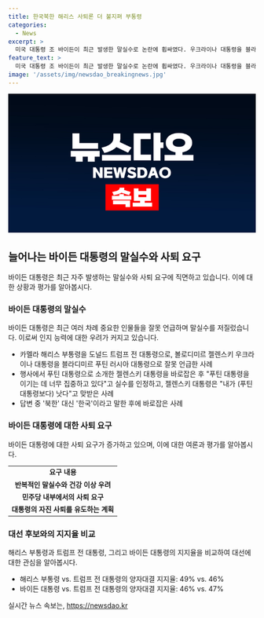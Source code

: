 ```yaml
---
title: 한국북한 해리스 사퇴론 더 불지펴 부통령
categories:
  - News
excerpt: >
  미국 대통령 조 바이든이 최근 발생한 말실수로 논란에 휩싸였다. 우크라이나 대통령을 블라디미르 푸틴으로 오해하는 등의 행동은 그의 인지 능력에 의문을 제기하고 있다. 미 대선 후보 사퇴를 요구하는 목소리도 커지고 있으며, 대선 캠프 내부에서도 사퇴를 놓고 논의가 이뤄지고 있다. 이에 트럼프 전 대통령은 바이든의 말실수를 조롱하며 화제를 모으고 있다. 전반적으로 바이든의 말실수는 건강 이상의 우려를 불식시키지 못하고 있다.
feature_text: >
  미국 대통령 조 바이든이 최근 발생한 말실수로 논란에 휩싸였다. 우크라이나 대통령을 블라디미르 푸틴으로 오해하는 등의 행동은 그의 인지 능력에 의문을 제기하고 있다. 미 대선 후보 사퇴를 요구하는 목소리도 커지고 있으며, 대선 캠프 내부에서도 사퇴를 놓고 논의가 이뤄지고 있다. 이에 트럼프 전 대통령은 바이든의 말실수를 조롱하며 화제를 모으고 있다. 전반적으로 바이든의 말실수는 건강 이상의 우려를 불식시키지 못하고 있다.
image: '/assets/img/newsdao_breakingnews.jpg'
---
```


<p><img src="/assets/img/newsdao_breakingnews.jpg" alt="cryptoinkorea 속보" /></p>

<h2 data-ke-size="size26">늘어나는 바이든 대통령의 말실수와 사퇴 요구</h2>

<p data-ke-size="size16">바이든 대통령은 최근 자주 발생하는 말실수와 사퇴 요구에 직면하고 있습니다. 이에 대한 상황과 평가를 알아봅시다.</p>

<h3><b>바이든 대통령의 말실수</b></h3>

<p data-ke-size="size16">바이든 대통령은 최근 여러 차례 중요한 인물들을 잘못 언급하며 말실수를 저질렀습니다. 이로써 인지 능력에 대한 우려가 커지고 있습니다.</p>

<ul>
  <li>카멜라 해리스 부통령을 도널드 트럼프 전 대통령으로, 볼로디미르 젤렌스키 우크라이나 대통령을 블라디미르 푸틴 러시아 대통령으로 잘못 언급한 사례</li>
  <li>행사에서 푸틴 대통령으로 소개한 젤렌스키 대통령을 바로잡은 후 "푸틴 대통령을 이기는 데 너무 집중하고 있다"고 실수를 인정하고, 젤렌스키 대통령은 "내가 (푸틴 대통령보다) 낫다"고 맞받은 사례</li>
  <li>답변 중 '북한' 대신 '한국'이라고 말한 후에 바로잡은 사례</li>
</ul>

<h3><b>바이든 대통령에 대한 사퇴 요구</b></h3>

<p data-ke-size="size16">바이든 대통령에 대한 사퇴 요구가 증가하고 있으며, 이에 대한 여론과 평가를 알아봅시다.</p>

<table>
  <tr>
    <td style="text-align: center; height: 17px;"><b>요구 내용</b></td>
  </tr>
  <tr>
    <td style="text-align: center; height: 17px;"><b>반복적인 말실수와 건강 이상 우려</b></td>
  </tr>
  <tr>
    <td style="text-align: center; height: 17px;"><b>민주당 내부에서의 사퇴 요구</b></td>
  </tr>
  <tr>
    <td style="text-align: center; height: 17px;"><b>대통령의 자진 사퇴를 유도하는 계획</b></td>
  </tr>
</table>

<h3><b>대선 후보와의 지지율 비교</b></h3>

<p data-ke-size="size16">해리스 부통령과 트럼프 전 대통령, 그리고 바이든 대통령의 지지율을 비교하여 대선에 대한 관심을 알아봅시다.</p>

<ul>
  <li>해리스 부통령 vs. 트럼프 전 대통령의 양자대결 지지율: 49% vs. 46%</li>
  <li>바이든 대통령 vs. 트럼프 전 대통령의 양자대결 지지율: 46% vs. 47%</li>
</ul>

<p data-ke-size="size16"></p>
실시간 뉴스 속보는, <a href="https://newsdao.kr" rel="dofollow">https://newsdao.kr</a>



